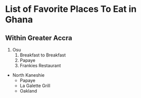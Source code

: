 # List of Favorite Places To Eat in Ghana
## Within Greater Accra
1. Osu
    1. Breakfast to Breakfast
    2. Papaye
    3. Frankies Restaurant
* North Kaneshie
  * Papaye
  * La Galette Grill
  * Oakland

